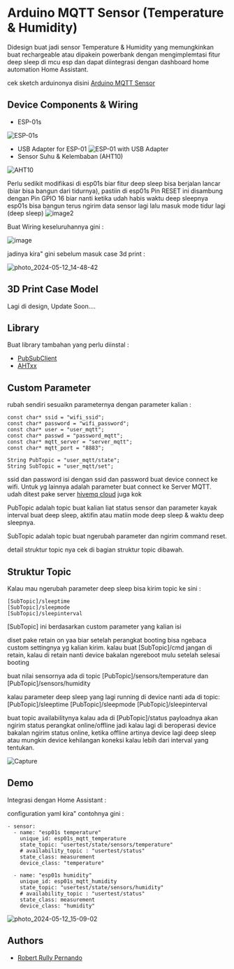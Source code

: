
# Arduino MQTT Sensor (Temperature & Humidity) 

Didesign buat jadi sensor Temperature & Humidity yang memungkinkan buat rechargeable atau dipakein powerbank dengan mengimplemtasi fitur deep sleep di mcu esp dan dapat diintegrasi dengan dashboard home automation Home Assistant.

cek sketch arduinonya disini [Arduino MQTT Sensor](https://github.com/robertrullyp/ArduinoMQTTSensorAHTxxDeepSleep/blob/main/src/main.cpp)
## Device Components & Wiring

- ESP-01s

![ESP-01s](https://www.makerstore.com.au/wp-content/uploads/2017/09/ELEC-ESP01S-01-324x324.jpg)
- USB Adapter for ESP-01
![ESP-01 with USB Adapter](https://m.media-amazon.com/images/I/61bh6KPmE+L._AC_UF894,1000_QL80_.jpg)
- Sensor Suhu & Kelembaban (AHT10)

![AHT10](https://ezmation.com/101-medium_default/aht10-temperature-and-humidity-sensor-i2c.jpg)

Perlu sedikit modifikasi di esp01s biar fitur deep sleep bisa berjalan lancar (biar bisa bangun dari tidurnya), pastiin di esp01s Pin RESET ini disambung dengan Pin GPIO 16 biar nanti ketika udah habis waktu deep sleepnya esp01s bisa bangun terus ngirim data sensor lagi lalu masuk mode tidur lagi (deep sleep)
![image2](https://github.com/robertrullyp/ArduinoMQTTSensorAHTxxDeepSleep/assets/12167355/f6bc99c0-6d6c-42e1-a3a7-b7baf7d3ec35) 

Buat Wiring keseluruhannya gini : 

![image](https://github.com/robertrullyp/ArduinoMQTTSensorAHTxxDeepSleep/assets/12167355/c16bbd88-71eb-4100-9b8f-4f677045fa3a)


jadinya kira" gini sebelum masuk case 3d print :

![photo_2024-05-12_14-48-42](https://github.com/robertrullyp/ArduinoMQTTSensorAHTxxDeepSleep/assets/12167355/4401051e-c555-4c1e-ae8a-24bbe9a0a27d)


## 3D Print Case Model

Lagi di design, Update Soon....

## Library

Buat library tambahan yang perlu diinstal :

- [PubSubClient](https://github.com/knolleary/pubsubclient)
- [AHTxx](https://github.com/enjoyneering/AHTxx)


## Custom Parameter

rubah sendiri sesuaikn parameternya dengan parameter kalian :

    const char* ssid = "wifi_ssid";
    const char* password = "wifi_password";
    const char* user = "user_mqtt";
    const char* passwd = "password_mqtt";
    const char* mqtt_server = "server_mqtt";
    const char* mqtt_port = "8883";
    
    String PubTopic = "user_mqtt/state";
    String SubTopic = "user_mqtt/set";

ssid dan password isi dengan ssid dan password buat device connect ke wifi. Untuk yg lainnya adalah parameter buat connect ke Server MQTT. udah ditest pake server [hivemq cloud](https://console.hivemq.cloud) juga kok

PubTopic adalah topic buat kalian liat status sensor dan parameter kayak interval buat deep sleep, aktifin atau matiin mode deep sleep & waktu deep sleepnya.

SubTopic adalah topic buat ngerubah parameter dan ngirim command reset.

detail struktur topic nya cek di bagian struktur topic dibawah.
## Struktur Topic


Kalau mau ngerubah parameter deep sleep bisa kirim topic ke sini :

    [SubTopic]/sleeptime
    [SubTopic]/sleepmode
    [SubTopic]/sleepinterval 

[SubTopic] ini berdasarkan custom parameter yang kalian isi

diset pake retain on yaa biar setelah perangkat booting bisa ngebaca custom settingnya yg kalian kirim.
kalau buat [SubTopic]/cmd jangan di retain, kalau di retain nanti device bakalan ngereboot mulu setelah selesai booting

buat nilai sensornya ada di topic [PubTopic]/sensors/temperature dan [PubTopic]/sensors/humidity

kalau parameter deep sleep yang lagi running di device nanti ada di topic:
    [PubTopic]/sleeptime
    [PubTopic]/sleepmode
    [PubTopic]/sleepinterval

buat topic availabilitynya kalau ada di [PubTopic]/status payloadnya akan ngirim status perangkat online/offline jadi kalau lagi di beroperasi device bakalan ngirim status online, ketika offline artinya device lagi deep sleep atau mungkin device kehilangan koneksi kalau lebih dari interval yang tentukan.

![Capture](https://github.com/robertrullyp/ArduinoMQTTSensorAHTxxDeepSleep/assets/12167355/bc355c2a-be5a-4b66-8620-9dc19ea86a47)


## Demo

Integrasi dengan Home Assistant :

configuration yaml kira" contohnya gini :

    - sensor:
      - name: "esp01s temperature"
        unique_id: esp01s_mqtt_temperature
        state_topic: "usertest/state/sensors/temperature"
        # availability_topic : "usertest/status"
        state_class: measurement
        device_class: "temperature"
      
      - name: "esp01s humidity"
        unique_id: esp01s_mqtt_humidity
        state_topic: "usertest/state/sensors/humidity"
        # availability_topic : "usertest/status"
        state_class: measurement
        device_class: "humidity"

![photo_2024-05-12_15-09-02](https://github.com/robertrullyp/ArduinoMQTTSensorAHTxxDeepSleep/assets/12167355/f78976de-d4cd-4d7a-a4a0-25eeff3e9049)



## Authors

- [Robert Rully Pernando](https://github.com/robertrullyp)

